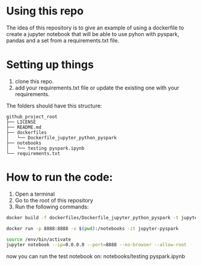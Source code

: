 # Using this repo

The idea of this repository is to give an example of using a dockerfile to create a jupyter notebook that will be able to use pyhon with pyspark, pandas and a set from a requirements.txt file.

# Setting up things

1. clone this repo.
2. add your requirements.txt file or update the existing one with your requirements.

The folders should have this structure:
```
github_project_root
├── LICENSE
├── README.md
├── dockerfiles
│   └── Dockerfile_jupyter_python_pyspark
├── notebooks
│   └── testing pyspark.ipynb
└── requirements.txt
```

# How to run the code:

1. Open a terminal
2. Go to the root of this repository
3. Run the following commands:


```bash
docker build -f dockerfiles/Dockerfile_jupyter_python_pyspark -t jupyter-pyspark .
```

```bash
docker run -p 8888:8888 -v $(pwd):/notebooks -it jupyter-pyspark
```

```bash
source /env/bin/activate
jupyter notebook --ip=0.0.0.0 --port=8888 --no-browser --allow-root
```

now you can run the test notebook on:
notebooks/testing pyspark.ipynb
